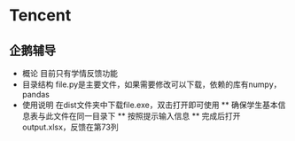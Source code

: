 # Tencent
## 企鹅辅导
* 概论
目前只有学情反馈功能
* 目录结构
file.py是主要文件，如果需要修改可以下载，依赖的库有numpy，pandas
* 使用说明
在dist文件夹中下载file.exe，双击打开即可使用
** 确保学生基本信息表与此文件在同一目录下
** 按照提示输入信息
** 完成后打开output.xlsx，反馈在第73列
